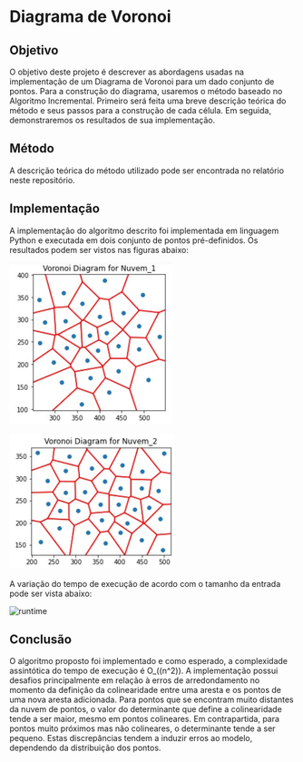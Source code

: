 # Diagrama de Voronoi

## Objetivo

O objetivo deste projeto é descrever as abordagens usadas na implementação de um Diagrama de Voronoi para um dado conjunto de pontos. Para a construção do diagrama, usaremos o método baseado no Algoritmo Incremental. 
Primeiro será feita uma breve descrição teórica do método e seus passos para a construção de cada célula. Em seguida, demonstraremos os resultados de sua implementação. 


## Método

A descrição teórica do método utilizado pode ser encontrada no relatório neste repositório.

## Implementação

A implementação do algoritmo descrito foi implementada em linguagem Python e executada em dois conjunto de pontos pré-definidos. Os resultados podem ser vistos nas figuras abaixo:

![nuvem_1](/pictures/nuvem_1.jpg)

![nuvem_2](/pictures/nuvem_2.jpg)

A variação do tempo de execução de acordo com o tamanho da entrada pode ser vista abaixo:

![runtime](/pictures/runtime.jpg)

## Conclusão

O algoritmo proposto foi implementado e como esperado, a complexidade assintótica do tempo de execução é  O_((n^2)). A implementação possui desafios principalmente em relação à erros de arredondamento no momento da definição da colinearidade entre uma aresta e os pontos de uma nova aresta adicionada. Para pontos que se encontram muito distantes da nuvem de pontos, o valor do determinante que define a colinearidade tende a ser maior, mesmo em pontos colineares. Em contrapartida, para pontos muito próximos mas não colineares, o determinante tende a ser pequeno. Estas discrepâncias tendem a induzir erros ao modelo, dependendo da distribuição dos pontos.

